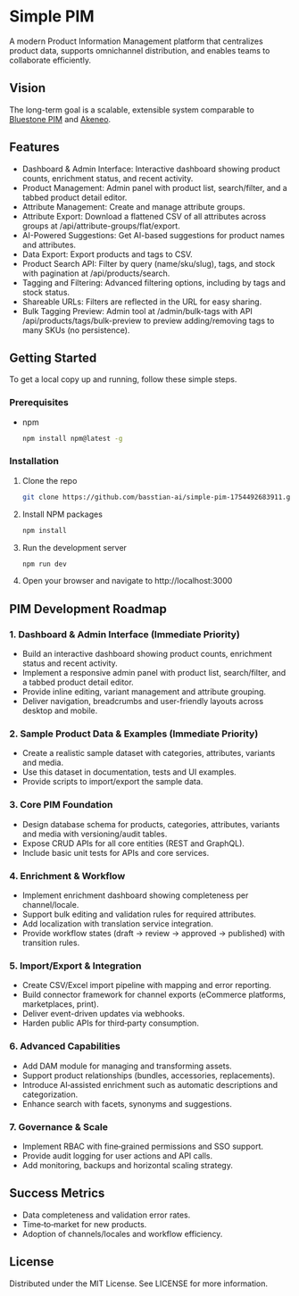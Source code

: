 # Simple PIM

A modern Product Information Management platform that centralizes product data, supports omnichannel distribution, and enables teams to collaborate efficiently.

## Vision

The long-term goal is a scalable, extensible system comparable to [Bluestone PIM](https://help.bluestonepim.com/1-get-started-with-bluestonepim) and [Akeneo](https://help.akeneo.com/serenity).

## Features

- Dashboard & Admin Interface: Interactive dashboard showing product counts, enrichment status, and recent activity.
- Product Management: Admin panel with product list, search/filter, and a tabbed product detail editor.
- Attribute Management: Create and manage attribute groups.
- Attribute Export: Download a flattened CSV of all attributes across groups at /api/attribute-groups/flat/export.
- AI-Powered Suggestions: Get AI-based suggestions for product names and attributes.
- Data Export: Export products and tags to CSV.
- Product Search API: Filter by query (name/sku/slug), tags, and stock with pagination at /api/products/search.
- Tagging and Filtering: Advanced filtering options, including by tags and stock status.
- Shareable URLs: Filters are reflected in the URL for easy sharing.
- Bulk Tagging Preview: Admin tool at /admin/bulk-tags with API /api/products/tags/bulk-preview to preview adding/removing tags to many SKUs (no persistence).

## Getting Started

To get a local copy up and running, follow these simple steps.

### Prerequisites

- npm
  ```sh
  npm install npm@latest -g
  ```

### Installation

1. Clone the repo
   ```sh
   git clone https://github.com/basstian-ai/simple-pim-1754492683911.git
   ```
2. Install NPM packages
   ```sh
   npm install
   ```
3. Run the development server
   ```sh
   npm run dev
   ```
4. Open your browser and navigate to http://localhost:3000

## PIM Development Roadmap

### 1. Dashboard & Admin Interface (Immediate Priority)
- Build an interactive dashboard showing product counts, enrichment status and recent activity.
- Implement a responsive admin panel with product list, search/filter, and a tabbed product detail editor.
- Provide inline editing, variant management and attribute grouping.
- Deliver navigation, breadcrumbs and user-friendly layouts across desktop and mobile.

### 2. Sample Product Data & Examples (Immediate Priority)
- Create a realistic sample dataset with categories, attributes, variants and media.
- Use this dataset in documentation, tests and UI examples.
- Provide scripts to import/export the sample data.

### 3. Core PIM Foundation
- Design database schema for products, categories, attributes, variants and media with versioning/audit tables.
- Expose CRUD APIs for all core entities (REST and GraphQL).
- Include basic unit tests for APIs and core services.

### 4. Enrichment & Workflow
- Implement enrichment dashboard showing completeness per channel/locale.
- Support bulk editing and validation rules for required attributes.
- Add localization with translation service integration.
- Provide workflow states (draft → review → approved → published) with transition rules.

### 5. Import/Export & Integration
- Create CSV/Excel import pipeline with mapping and error reporting.
- Build connector framework for channel exports (eCommerce platforms, marketplaces, print).
- Deliver event-driven updates via webhooks.
- Harden public APIs for third‑party consumption.

### 6. Advanced Capabilities
- Add DAM module for managing and transforming assets.
- Support product relationships (bundles, accessories, replacements).
- Introduce AI‑assisted enrichment such as automatic descriptions and categorization.
- Enhance search with facets, synonyms and suggestions.

### 7. Governance & Scale
- Implement RBAC with fine‑grained permissions and SSO support.
- Provide audit logging for user actions and API calls.
- Add monitoring, backups and horizontal scaling strategy.

## Success Metrics
- Data completeness and validation error rates.
- Time‑to‑market for new products.
- Adoption of channels/locales and workflow efficiency.


## License

Distributed under the MIT License. See LICENSE for more information.
